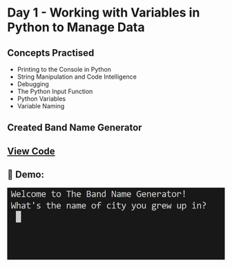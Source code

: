 # Day 1 - Working with Variables in Python to Manage Data

## Concepts Practised
- Printing to the Console in Python
- String Manipulation and Code Intelligence
- Debugging
- The Python Input Function
- Python Variables
- Variable Naming

## Created Band Name Generator
## [View Code](main.py)

## 🎥 Demo:
![Day 1 Demo](day_01.gif)